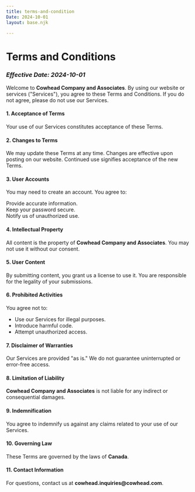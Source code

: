 ```yaml
---
title: terms-and-condition
Date: 2024-10-01
layout: base.njk

---
```

<div class="container">
<h1>Terms and Conditions</h1> 
<h3><i>Effective Date: 2024-10-01</i></h3>
 <p>Welcome to <strong>Cowhead Company and Associates</strong>. By using our website or services ("Services"), you agree to these Terms and Conditions. If you do not agree, please do not use our Services.</p>
 <h4>1. Acceptance of Terms</h4> 
 <p>Your use of our Services constitutes acceptance of these Terms.</p> 
 <h4>2. Changes to Terms</h4>
  <p>We may update these Terms at any time. Changes are effective upon posting on our website. Continued use signifies acceptance of the new Terms.</p>
   <h4>3. User Accounts</h4> 
   <p>You may need to create an account. 
   You agree to:</p>
    
   <a>         Provide accurate information.</a><br>
   <a>         Keep your password secure.</a> <br>
   <a>         Notify us of unauthorized use.</a> <br>
    
   <h4>4. Intellectual Property</h4> 
   <p>All content is the property of <strong>Cowhead Company and Associates</strong>. You may not use it without our consent.</p> 
   <h4>5. User Content</h4> 
   <p>By submitting content, you grant us a license to use it. You are responsible for the legality of your submissions.</p> 
   <h4>6. Prohibited Activities</h4> 
   <p>You agree not to:</p> 
   <ul>
    <li>Use our Services for illegal purposes.</li>
    <li>Introduce harmful code.</li> 
    <li>Attempt unauthorized access.</li>
     </ul> 
     <h4>7. Disclaimer of Warranties</h4>
     <p>Our Services are provided "as is." We do not guarantee uninterrupted or error-free access.</p> <h4>8. Limitation of Liability</h4>
     <p><strong>Cowhead Company and Associates</strong> is not liable for any indirect or consequential damages.</p> 
     <h4>9. Indemnification</h4> 
     <p>You agree to indemnify us against any claims related to your use of our Services.</p>
      <h4>10. Governing Law</h4> 
      <p>These Terms are governed by the laws of <strong>Canada</strong>.</p> 
      <h4>11. Contact Information</h4> <p>For questions, contact us at <strong>cowhead.inquiries@cowhead.com</strong>.</p>
</div>